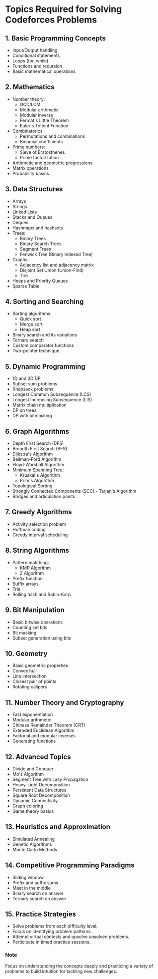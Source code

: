 
# Topics Required for Solving Codeforces Problems

## 1. **Basic Programming Concepts**
   - Input/Output handling
   - Conditional statements
   - Loops (for, while)
   - Functions and recursion
   - Basic mathematical operations

## 2. **Mathematics**
   - Number theory:
     - GCD/LCM
     - Modular arithmetic
     - Modular inverse
     - Fermat's Little Theorem
     - Euler's Totient Function
   - Combinatorics:
     - Permutations and combinations
     - Binomial coefficients
   - Prime numbers:
     - Sieve of Eratosthenes
     - Prime factorization
   - Arithmetic and geometric progressions
   - Matrix operations
   - Probability basics

## 3. **Data Structures**
   - Arrays
   - Strings
   - Linked Lists
   - Stacks and Queues
   - Deques
   - Hashmaps and hashsets
   - Trees:
     - Binary Trees
     - Binary Search Trees
     - Segment Trees
     - Fenwick Tree (Binary Indexed Tree)
   - Graphs:
     - Adjacency list and adjacency matrix
     - Disjoint Set Union (Union-Find)
     - Trie
   - Heaps and Priority Queues
   - Sparse Table

## 4. **Sorting and Searching**
   - Sorting algorithms:
     - Quick sort
     - Merge sort
     - Heap sort
   - Binary search and its variations
   - Ternary search
   - Custom comparator functions
   - Two-pointer technique

## 5. **Dynamic Programming**
   - 1D and 2D DP
   - Subset sum problems
   - Knapsack problems
   - Longest Common Subsequence (LCS)
   - Longest Increasing Subsequence (LIS)
   - Matrix chain multiplication
   - DP on trees
   - DP with bitmasking

## 6. **Graph Algorithms**
   - Depth First Search (DFS)
   - Breadth First Search (BFS)
   - Dijkstra's Algorithm
   - Bellman-Ford Algorithm
   - Floyd-Warshall Algorithm
   - Minimum Spanning Tree:
     - Kruskal's Algorithm
     - Prim's Algorithm
   - Topological Sorting
   - Strongly Connected Components (SCC) - Tarjan's Algorithm
   - Bridges and articulation points

## 7. **Greedy Algorithms**
   - Activity selection problem
   - Huffman coding
   - Greedy interval scheduling

## 8. **String Algorithms**
   - Pattern matching:
     - KMP Algorithm
     - Z Algorithm
   - Prefix function
   - Suffix arrays
   - Trie
   - Rolling hash and Rabin-Karp

## 9. **Bit Manipulation**
   - Basic bitwise operations
   - Counting set bits
   - Bit masking
   - Subset generation using bits

## 10. **Geometry**
   - Basic geometric properties
   - Convex hull
   - Line intersection
   - Closest pair of points
   - Rotating calipers

## 11. **Number Theory and Cryptography**
   - Fast exponentiation
   - Modular arithmetic
   - Chinese Remainder Theorem (CRT)
   - Extended Euclidean Algorithm
   - Factorial and modular inverses
   - Generating functions

## 12. **Advanced Topics**
   - Divide and Conquer
   - Mo's Algorithm
   - Segment Tree with Lazy Propagation
   - Heavy-Light Decomposition
   - Persistent Data Structures
   - Square Root Decomposition
   - Dynamic Connectivity
   - Graph coloring
   - Game theory basics

## 13. **Heuristics and Approximation**
   - Simulated Annealing
   - Genetic Algorithms
   - Monte Carlo Methods

## 14. **Competitive Programming Paradigms**
   - Sliding window
   - Prefix and suffix sums
   - Meet in the middle
   - Binary search on answer
   - Ternary search on answer

## 15. **Practice Strategies**
   - Solve problems from each difficulty level.
   - Focus on identifying problem patterns.
   - Attempt virtual contests and upsolve unsolved problems.
   - Participate in timed practice sessions.

### Note
Focus on understanding the concepts deeply and practicing a variety of problems to build intuition for tackling new challenges.
